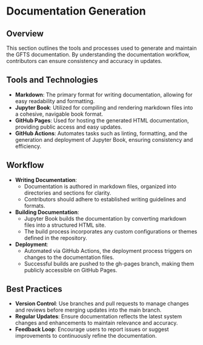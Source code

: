 # Documentation Generation

## Overview

This section outlines the tools and processes used to generate and maintain the GFTS documentation. By understanding the documentation workflow, contributors can ensure consistency and accuracy in updates.

## Tools and Technologies

- **Markdown**: The primary format for writing documentation, allowing for easy readability and formatting.
- **Jupyter Book**: Utilized for compiling and rendering markdown files into a cohesive, navigable book format.
- **GitHub Pages**: Used for hosting the generated HTML documentation, providing public access and easy updates.
- **GitHub Actions**: Automates tasks such as linting, formatting, and the generation and deployment of Jupyter Book, ensuring consistency and efficiency.

## Workflow

- **Writing Documentation**:
  - Documentation is authored in markdown files, organized into directories and sections for clarity.
  - Contributors should adhere to established writing guidelines and formats.
- **Building Documentation**:
  - Jupyter Book builds the documentation by converting markdown files into a structured HTML site.
  - The build process incorporates any custom configurations or themes defined in the repository.
- **Deployment**:
  - Automated via GitHub Actions, the deployment process triggers on changes to the documentation files.
  - Successful builds are pushed to the gh-pages branch, making them publicly accessible on GitHub Pages.

## Best Practices

- **Version Control**: Use branches and pull requests to manage changes and reviews before merging updates into the main branch.
- **Regular Updates**: Ensure documentation reflects the latest system changes and enhancements to maintain relevance and accuracy.
- **Feedback Loop**: Encourage users to report issues or suggest improvements to continuously refine the documentation.
